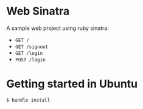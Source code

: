 # Web Sinatra

A sample web project using ruby sinatra.

- `GET /`
- `GET /signout`
- `GET /login`
- `POST /login`

# Getting started in Ubuntu

```
$ bundle install
````

